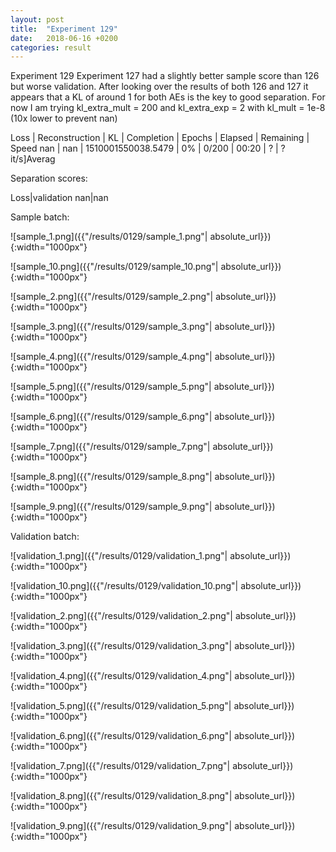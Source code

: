 ```yaml
---
layout: post
title:  "Experiment 129"
date:   2018-06-16 +0200
categories: result
---
```

Experiment 129
Experiment 127 had a slightly better sample score than 126 but worse validation.
After looking over the results of both 126 and 127 it appears that a KL of around 1 for both AEs is the key to good separation.
For now I am trying kl_extra_mult = 200 and kl_extra_exp = 2 with kl_mult = 1e-8 (10x lower to prevent nan)

Loss | Reconstruction | KL | Completion | Epochs | Elapsed | Remaining | Speed
nan | nan | 1510001550038.5479 | 0% | 0/200 | 00:20 | ? | ?it/s]Averag

Separation scores:

Loss|validation
nan|nan

Sample batch:

![sample_1.png]({{"/results/0129/sample_1.png"| absolute_url}}){:width="1000px"}

![sample_10.png]({{"/results/0129/sample_10.png"| absolute_url}}){:width="1000px"}

![sample_2.png]({{"/results/0129/sample_2.png"| absolute_url}}){:width="1000px"}

![sample_3.png]({{"/results/0129/sample_3.png"| absolute_url}}){:width="1000px"}

![sample_4.png]({{"/results/0129/sample_4.png"| absolute_url}}){:width="1000px"}

![sample_5.png]({{"/results/0129/sample_5.png"| absolute_url}}){:width="1000px"}

![sample_6.png]({{"/results/0129/sample_6.png"| absolute_url}}){:width="1000px"}

![sample_7.png]({{"/results/0129/sample_7.png"| absolute_url}}){:width="1000px"}

![sample_8.png]({{"/results/0129/sample_8.png"| absolute_url}}){:width="1000px"}

![sample_9.png]({{"/results/0129/sample_9.png"| absolute_url}}){:width="1000px"}

Validation batch:

![validation_1.png]({{"/results/0129/validation_1.png"| absolute_url}}){:width="1000px"}

![validation_10.png]({{"/results/0129/validation_10.png"| absolute_url}}){:width="1000px"}

![validation_2.png]({{"/results/0129/validation_2.png"| absolute_url}}){:width="1000px"}

![validation_3.png]({{"/results/0129/validation_3.png"| absolute_url}}){:width="1000px"}

![validation_4.png]({{"/results/0129/validation_4.png"| absolute_url}}){:width="1000px"}

![validation_5.png]({{"/results/0129/validation_5.png"| absolute_url}}){:width="1000px"}

![validation_6.png]({{"/results/0129/validation_6.png"| absolute_url}}){:width="1000px"}

![validation_7.png]({{"/results/0129/validation_7.png"| absolute_url}}){:width="1000px"}

![validation_8.png]({{"/results/0129/validation_8.png"| absolute_url}}){:width="1000px"}

![validation_9.png]({{"/results/0129/validation_9.png"| absolute_url}}){:width="1000px"}
